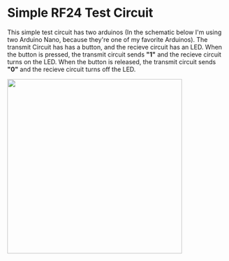 # Simple RF24 Test Circuit

This simple test circuit has two arduinos (In the schematic below I'm using two Arduino Nano, because they're one of my favorite Arduinos). The transmit Circuit has has a button, and the recieve circuit has an LED. When the button is pressed, the transmit circuit sends **"1"** and the recieve circuit turns on the LED.  When the button is released, the transmit circuit sends **"0"** and the recieve circuit turns off the LED.

<img src="https://raw.githubusercontent.com/mrsoltys/GEEN1400/master/nRF24_transmit/simple2RadioHookup.png" width="400">
